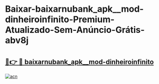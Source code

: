 # Baixar-baixarnubank_apk__mod-dinheiroinfinito-Premium-Atualizado-Sem-Anúncio-Grátis-abv8j

# <h2><a href="https://ct1gi5.esa.edu.pl?src=baixarnubank_apk__mod-dinheiroinfinito&ref=abv8j">🔗👉 🔴 baixarnubank_apk__mod-dinheiroinfinito</a></h2>

[![acn](https://github.com/user-attachments/assets/0f9c940e-d8b0-45ae-aac7-cd30a18b3e1c)](https://ct1gi5.esa.edu.pl?src=baixarnubank_apk__mod-dinheiroinfinito&ref=abv8j)

